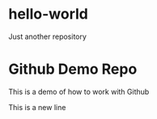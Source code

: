 # hello-world
Just another repository


# Github Demo Repo
This is a demo of how to work with Github

This is a new line
